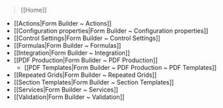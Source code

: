 > [[Home]]

- [[Actions|Form Builder ~ Actions]]
- [[Configuration properties|Form Builder ~ Configuration properties]]
- [[Control Settings|Form Builder ~ Control Settings]]
- [[Formulas|Form Builder ~ Formulas]]
- [[Integration|Form Builder ~ Integration]]
- [[PDF Production|Form Builder ~ PDF Production]]
    - [[PDF Templates|Form Builder ~ PDF Production ~ PDF Templates]]
- [[Repeated Grids|Form Builder ~ Repeated Grids]]
- [[Section Templates|Form Builder ~ Section Templates]]
- [[Services|Form Builder ~ Services]]
- [[Validation|Form Builder ~ Validation]]
